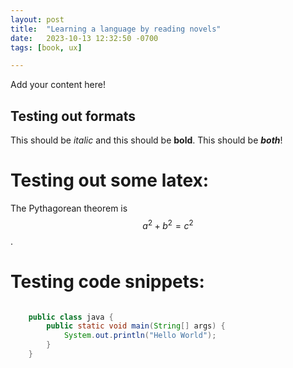 ```yaml
---
layout: post
title:  "Learning a language by reading novels"
date:   2023-10-13 12:32:50 -0700
tags: [book, ux]

---
```

Add your content here!

## Testing out formats
This should be _italic_ and this should be **bold**. This should be ***both***!

# Testing out some latex:
The Pythagorean theorem is $$a^2 + b^2 = c^2$$.

# Testing code snippets:

```java

    public class java {
        public static void main(String[] args) {
            System.out.println("Hello World");
        }
    }

```
